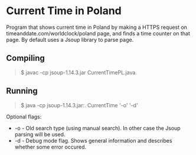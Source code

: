 # Current Time in Poland

Program that shows current time in Poland by making a HTTPS request on timeanddate.com/worldclock/poland page,
and finds a time counter on that page. By default uses a Jsoup library to parse page.

## Compiling

> $ javac -cp jsoup-1.14.3.jar CurrentTimePL.java

## Running

> $ java -cp jsoup-1.14.3.jar:. CurrentTime '-o' '-d'

Optional flags:
- -o - Old search type (using manual search). In other case the Jsoup parsing will be used.
- -d - Debug mode flag. Shows general information and describes whether some error occured.
